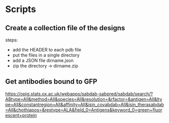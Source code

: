 # Scripts

## Create a collection file of the designs  
steps:  
- add the HEADER to each pdb file  
- put the files in a single directory  
- add a JSON file dirname.json  
- zip the directory -> dirname.zip  

## Get antibodies bound to GFP
https://opig.stats.ox.ac.uk/webapps/sabdab-sabpred/sabdab/search/?ABtype=All&method=All&species=All&resolution=&rfactor=&antigen=All&ltype=All&constantregion=All&affinity=All&isin_covabdab=All&isin_therasabdab=All&chothiapos=&restype=ALA&field_0=Antigens&keyword_0=green+fluorescent+protein

